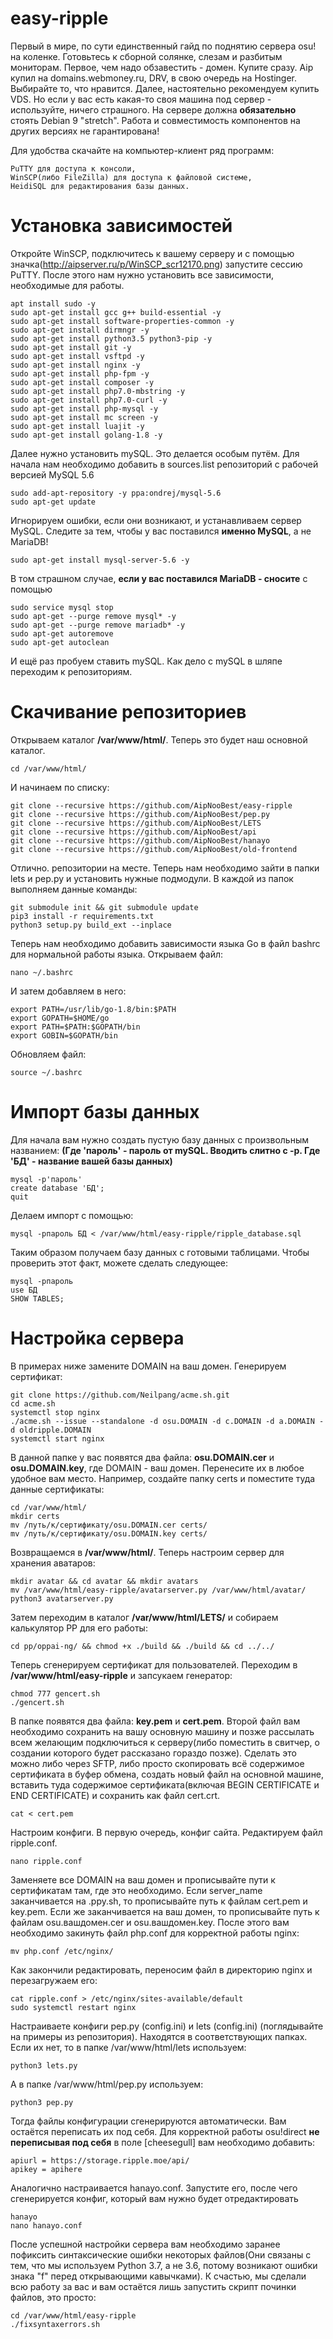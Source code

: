 # easy-ripple

Первый в мире, по сути единственный гайд по поднятию сервера osu! на коленке. Готовьтесь к сборной солянке, слезам и разбитым мониторам.
Первое, чем надо обзавестить - домен. Купите сразу. Aip купил на domains.webmoney.ru, DRV, в свою очередь на Hostinger. Выбирайте то, что нравится.
Далее, настоятельно рекомендуем купить VDS. Но если у вас есть какая-то своя машина под сервер - используйте, ничего страшного. На сервере должна **обязательно** стоять Debian 9 "stretch". Работа и совместимость компонентов на других версиях не гарантирована!

Для удобства скачайте на компьютер-клиент ряд программ:
```
PuTTY для доступа к консоли,
WinSCP(либо FileZilla) для доступа к файловой системе,
HeidiSQL для редактирования базы данных.
```
# Установка зависимостей
Откройте WinSCP, подключитесь к вашему серверу и с помощью значка(http://aipserver.ru/p/WinSCP_scr12170.png) запустите сессию PuTTY. После этого нам нужно установить все зависимости, необходимые для работы.
```
apt install sudo -y
sudo apt-get install gcc g++ build-essential -y
sudo apt-get install software-properties-common -y
sudo apt-get install dirmngr -y
sudo apt-get install python3.5 python3-pip -y
sudo apt-get install git -y
sudo apt-get install vsftpd -y
sudo apt-get install nginx -y
sudo apt-get install php-fpm -y
sudo apt-get install composer -y
sudo apt-get install php7.0-mbstring -y
sudo apt-get install php7.0-curl -y
sudo apt-get install php-mysql -y
sudo apt-get install mc screen -y
sudo apt-get install luajit -y
sudo apt-get install golang-1.8 -y
```
Далее нужно установить mySQL. Это делается особым путём. Для начала нам необходимо добавить в sources.list репозиторий с рабочей версией MySQL 5.6
```
sudo add-apt-repository -y ppa:ondrej/mysql-5.6
sudo apt-get update
```
Игнорируем ошибки, если они возникают, и устанавливаем сервер MySQL. Следите за тем, чтобы у вас поставился **именно MySQL**, а не MariaDB!
```
sudo apt-get install mysql-server-5.6 -y
```
В том страшном случае, **если у вас поставился MariaDB - сносите** с помощью
```
sudo service mysql stop
sudo apt-get --purge remove mysql* -y
sudo apt-get --purge remove mariadb* -y
sudo apt-get autoremove
sudo apt-get autoclean
```
И ещё раз пробуем ставить mySQL.
Как дело с mySQL в шляпе переходим к репозиториям.
# Скачивание репозиториев
Открываем каталог **/var/www/html/**. Теперь это будет наш основной каталог. 
```
cd /var/www/html/
```
И начинаем по списку:
```
git clone --recursive https://github.com/AipNooBest/easy-ripple
git clone --recursive https://github.com/AipNooBest/pep.py
git clone --recursive https://github.com/AipNooBest/LETS
git clone --recursive https://github.com/AipNooBest/api
git clone --recursive https://github.com/AipNooBest/hanayo
git clone --recursive https://github.com/AipNooBest/old-frontend
```
Отлично. репозитории на месте.
Теперь нам необходимо зайти в папки lets и pep.py и установить нужные подмодули.
В каждой из папок выполняем данные команды:
```
git submodule init && git submodule update
pip3 install -r requirements.txt
python3 setup.py build_ext --inplace
```
Теперь нам необходимо добавить зависимости языка Go в файл bashrc для нормальной работы языка.
Открываем файл:
```
nano ~/.bashrc
```
И затем добавляем в него:
```
export PATH=/usr/lib/go-1.8/bin:$PATH
export GOPATH=$HOME/go
export PATH=$PATH:$GOPATH/bin
export GOBIN=$GOPATH/bin
```
Обновляем файл:
```
source ~/.bashrc
```
# Импорт базы данных
Для начала вам нужно создать пустую базу данных с произвольным названием:
**(Где 'пароль' - пароль от mySQL. Вводить слитно с -p. Где 'БД' - название вашей базы данных)**
```
mysql -p'пароль'
create database 'БД';
quit
```
Делаем импорт с помощью:
```
mysql -pпароль БД < /var/www/html/easy-ripple/ripple_database.sql
```
Таким образом получаем базу данных с готовыми таблицами. Чтобы проверить этот факт, можете сделать следующее:
```
mysql -pпароль
use БД
SHOW TABLES;
```
# Настройка сервера
В примерах ниже замените DOMAIN на ваш домен.
Генерируем сертификат:
```
git clone https://github.com/Neilpang/acme.sh.git
cd acme.sh
systemctl stop nginx
./acme.sh --issue --standalone -d osu.DOMAIN -d c.DOMAIN -d a.DOMAIN -d oldripple.DOMAIN
systemctl start nginx
```
В данной папке у вас появятся два файла: **osu.DOMAIN.cer** и **osu.DOMAIN.key**, где DOMAIN - ваш домен.
Перенесите их в любое удобное вам место. Например, создайте папку certs и поместите туда данные сертификаты:
```
cd /var/www/html/
mkdir certs
mv /путь/к/сертификату/osu.DOMAIN.cer certs/
mv /путь/к/сертификату/osu.DOMAIN.key certs/
```
Возвращаемся в **/var/www/html/**. Теперь настроим сервер для хранения аватаров:
```
mkdir avatar && cd avatar && mkdir avatars
mv /var/www/html/easy-ripple/avatarserver.py /var/www/html/avatar/
python3 avatarserver.py
```
Затем переходим в каталог **/var/www/html/LETS/** и собираем калькулятор PP для его работы:
```
cd pp/oppai-ng/ && chmod +x ./build && ./build && cd ../../
```
Теперь сгенерируем сертификат для пользователей.
Переходим в **/var/www/html/easy-ripple** и запсукаем генератор:
```
chmod 777 gencert.sh
./gencert.sh
```
В папке появятся два файла: **key.pem** и **cert.pem**. Второй файл вам необходимо сохранить на вашу основную машину и позже рассылать всем желающим подключиться к серверу(либо поместить в свитчер, о создании которого будет рассказано гораздо позже). Сделать это можно либо через SFTP, либо просто скопировать всё содержимое сертификата в буфер обмена, создать новый файл на основной машине, вставить туда содержимое сертификата(включая BEGIN CERTIFICATE и END CERTIFICATE) и сохранить как файл cert.crt.
```
cat < cert.pem
```
Настроим конфиги. В первую очередь, конфиг сайта. Редактируем файл ripple.conf.
```
nano ripple.conf
```
Заменяете все DOMAIN на ваш домен и прописывайте пути к сертификатам там, где это необходимо. Если server_name заканчивается на .ppy.sh, то прописывайте путь к файлам cert.pem и key.pem. Если же заканчивается на ваш домен, то прописывайте путь к файлам osu.вашдомен.cer и osu.вашдомен.key.
После этого вам необходимо закинуть файл php.conf для корректной работы nginx:
```
mv php.conf /etc/nginx/
```
Как закончили редактировать, переносим файл в директорию nginx и перезагружаем его:
```
cat ripple.conf > /etc/nginx/sites-available/default
sudo systemctl restart nginx
```
Настраиваете конфиги pep.py (config.ini) и lets (config.ini) (поглядывайте на примеры из репозитория). Находятся в соответствующих папках. Если их нет, то в папке /var/www/html/lets используем:
```
python3 lets.py
```
А в папке /var/www/html/pep.py используем:
```
python3 pep.py
```
Тогда файлы конфигурации сгенерируются автоматически. Вам остаётся переписать их под себя. Для корректной работы osu!direct **не переписывая под себя** в поле [cheesegull] вам необходимо добавить:
```
apiurl = https://storage.ripple.moe/api/
apikey = apihere
```
Аналогично настраивается hanayo.conf. Запустите его, после чего сгенерируется конфиг, который вам нужно будет отредактировать
```
hanayo
nano hanayo.conf
```
После успешной настройки сервера вам необходимо заранее пофиксить синтаксические ошибки некоторых файлов(Они связаны с тем, что мы используем Python 3.7, а не 3.6, потому возникают ошибки знака "f" перед открывающими кавычками). К счастью, мы сделали всю работу за вас и вам остаётся лишь запустить скрипт починки файлов, это просто:
```
cd /var/www/html/easy-ripple
./fixsyntaxerrors.sh
```
